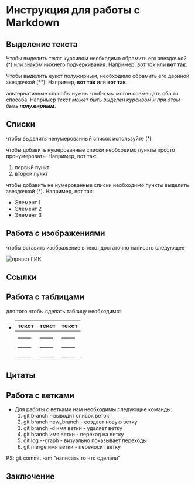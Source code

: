 # Инструкция для работы с Markdown

## Выделение текста

Чтобы выделить текст курсивом необходимо обрамить его звездочкой (*) или знаком нижнего подчеркивания. Например, *вот так* или __вот так__.

Чтобы выделить еукст полужирным, необходимо обрамить его двойной звездочкой (**). Например, **вот так** или __вот так__.

альтернативные способы нужны чтобы мы могли совмещать оба ти способа. Например _текст может быть выделен курсивом и при этом быть **полужирным**_.


## Списки

чтобы выделить ненумерованный список используйте (*)

чтобы добавить нумерованные списки необходимо пункты просто пронумеровать. Например, вот так:
1. первый пункт
2. второй пункт  

чтобы добавить не нумерованные списки необходимо пункты выделить звездочкой (*). Например, вот так:
* Элемент 1
* Элемент 2
* Элемент 3

## Работа с изображениями

чтобы вставить изображение в текст,достаточно написать следующее

![привет ГИК](Geek.png)

## Ссылки

## Работа с таблицами

для того чтобы сделать таблицу необходимо:

+ 
    |текст|текст|текст|
    |-----|-----|-----|
    |_____|_____|_____|
    |_____|_____|_____|
    |_____|_____|_____|


## Цитаты

## Работа с ветками

+ Для работы с ветками нам необходимы следующие команды:
    1. git branch - выводит список веток
    2. git branch new_branch - создает новую ветку
    3. git branch -d имя ветки - удаляет ветку
    4. git branch имя ветки - переход на ветку
    5. git log --graph - визуально показывает переходы
    6. git merge имя ветки - переносит ветку 

PS: git commit -am "написать то что сделали" 

## Заключение